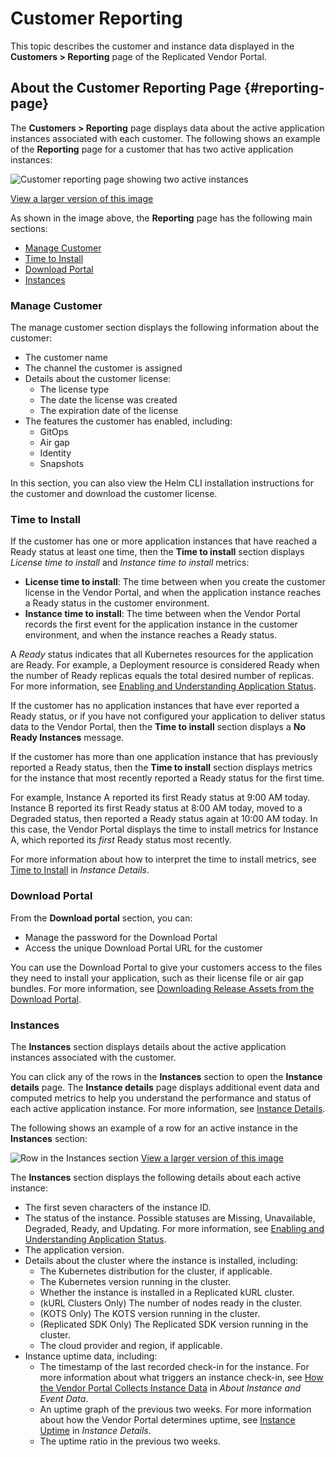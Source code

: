 # Customer Reporting

This topic describes the customer and instance data displayed in the **Customers > Reporting** page of the Replicated Vendor Portal.

## About the Customer Reporting Page {#reporting-page}

The **Customers > Reporting** page displays data about the active application instances associated with each customer. The following shows an example of the **Reporting** page for a customer that has two active application instances:

![Customer reporting page showing two active instances](/images/customer-reporting-page.png)

[View a larger version of this image](/images/customer-reporting-page.png)

As shown in the image above, the **Reporting** page has the following main sections:
* [Manage Customer](#manage-customer)
* [Time to Install](#time-to-install)
* [Download Portal](#download-portal)
* [Instances](#instances)

### Manage Customer

The manage customer section displays the following information about the customer:

* The customer name
* The channel the customer is assigned
* Details about the customer license:
  * The license type
  * The date the license was created
  * The expiration date of the license
* The features the customer has enabled, including:
  * GitOps
  * Air gap
  * Identity
  * Snapshots
  
In this section, you can also view the Helm CLI installation instructions for the customer and download the customer license.

### Time to Install

If the customer has one or more application instances that have reached a Ready status at least one time, then the **Time to install** section displays _License time to install_ and _Instance time to install_ metrics:

* **License time to install**: The time between when you create the customer license in the Vendor Portal, and when the application instance reaches a Ready status in the customer environment.
* **Instance time to install**: The time between when the Vendor Portal records the first event for the application instance in the customer environment, and when the instance reaches a Ready status.

A _Ready_ status indicates that all Kubernetes resources for the application are Ready. For example, a Deployment resource is considered Ready when the number of Ready replicas equals the total desired number of replicas. For more information, see [Enabling and Understanding Application Status](insights-app-status).

If the customer has no application instances that have ever reported a Ready status, or if you have not configured your application to deliver status data to the Vendor Portal, then the **Time to install** section displays a **No Ready Instances** message.

If the customer has more than one application instance that has previously reported a Ready status, then the **Time to install** section displays metrics for the instance that most recently reported a Ready status for the first time.

For example, Instance A reported its first Ready status at 9:00 AM today. Instance B reported its first Ready status at 8:00 AM today, moved to a Degraded status, then reported a Ready status again at 10:00 AM today. In this case, the Vendor Portal displays the time to install metrics for Instance A, which reported its _first_ Ready status most recently.

For more information about how to interpret the time to install metrics, see [Time to Install](instance-insights-details#time-to-install) in _Instance Details_.

### Download Portal

From the **Download portal** section, you can:
* Manage the password for the Download Portal
* Access the unique Download Portal URL for the customer

You can use the Download Portal to give your customers access to the files they need to install your application, such as their license file or air gap bundles. For more information, see [Downloading Release Assets from the Download Portal](releases-share-download-portal).

### Instances

The **Instances** section displays details about the active application instances associated with the customer.

You can click any of the rows in the **Instances** section to open the **Instance details** page. The **Instance details** page displays additional event data and computed metrics to help you understand the performance and status of each active application instance. For more information, see [Instance Details](instance-insights-details).

The following shows an example of a row for an active instance in the **Instances** section:

![Row in the Instances section](/images/instance-row.png)
[View a larger version of this image](/images/instance-row.png)

The **Instances** section displays the following details about each active instance:
* The first seven characters of the instance ID.
* The status of the instance. Possible statuses are Missing, Unavailable, Degraded, Ready, and Updating. For more information, see [Enabling and Understanding Application Status](insights-app-status).
* The application version.
* Details about the cluster where the instance is installed, including:
   * The Kubernetes distribution for the cluster, if applicable.
   * The Kubernetes version running in the cluster.
   * Whether the instance is installed in a Replicated kURL cluster.
   * (kURL Clusters Only) The number of nodes ready in the cluster.
   * (KOTS Only) The KOTS version running in the cluster.
   * (Replicated SDK Only) The Replicated SDK version running in the cluster.
   * The cloud provider and region, if applicable.
* Instance uptime data, including:
   * The timestamp of the last recorded check-in for the instance. For more information about what triggers an instance check-in, see [How the Vendor Portal Collects Instance Data](instance-insights-event-data#about-reporting) in _About Instance and Event Data_.
   * An uptime graph of the previous two weeks. For more information about how the Vendor Portal determines uptime, see [Instance Uptime](instance-insights-details#instance-uptime) in _Instance Details_.
   * The uptime ratio in the previous two weeks.
